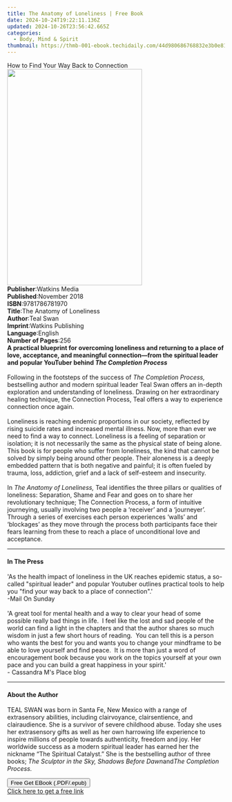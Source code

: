 ```yaml
---
title: The Anatomy of Loneliness | Free Book
date: 2024-10-24T19:22:11.136Z
updated: 2024-10-26T23:56:42.665Z
categories:
  - Body, Mind & Spirit
thumbnail: https://thmb-001-ebook.techidaily.com/44d980686768832e3b0e81491e2b10af7f1405423cea335c18348cfe758a7f02.jpg
---
```

<main id="book-container">
  <div class="flex flex-col">
    <div class="book-brief flex-1 py-6 px-4 sm:p-6 md:py-10 md:px-8">
      <!-- brief-->
      <div class="book-brief-main">How to Find Your Way Back to Connection</div>
    </div>
    <div
      class="book-meta-info flex-1 grid gap-4 col-start-1 col-end-3 row-start-1 sm:mb-6 sm:grid-cols-4 lg:gap-6 lg:col-start-2 lg:row-end-6 lg:row-span-6 lg:mb-0"
    >
      <div
        class="book-meta-info-left place-content-center mt-4 p-4 text-sm leading-6 col-start-2 col-span-2 dark:text-slate-400"
      >
        <img
          class="w-full h-500 object-cover rounded-lg sm:h-255 sm:col-span-2 lg:col-span-full"
          src="https://img-001-ebook.techidaily.com/fcf52e17bc8c99eecf7ff85995c7fd52ac7c1c9762ed7cec466bbe1a9b7f2863.jpg"
          alt=""
          width="312"
          height="500"
        />
      </div>
      <div
        class="book-meta-info-right mt-2 col-start-1 row-start-2 col-span-3 self-center"
      >
        <!-- meta data  -->
        <div class="flex flex-col px-4 md:px-8">
          <div class="flex-1">
            <strong>Publisher</strong>:<span class="px-2">Watkins Media</span>
          </div>
          <div class="flex-1">
            <strong>Published</strong>:<span class="px-2">November 2018</span>
          </div>
          <div class="flex-1">
            <strong>ISBN</strong>:<span class="px-2">9781786781970</span>
          </div>
          <div class="flex-1">
            <strong>Title</strong>:<span class="px-2"
              >The Anatomy of Loneliness</span
            >
          </div>
          <div class="flex-1">
            <strong>Author</strong>:<span class="px-2">Teal Swan</span>
          </div>
          <div class="flex-1">
            <strong>Imprint</strong>:<span class="px-2"
              >Watkins Publishing</span
            >
          </div>
          <div class="flex-1">
            <strong>Language</strong>:<span class="px-2">English</span>
          </div>
          <div class="flex-1">
            <strong>Number of Pages</strong>:<span class="px-2">256</span>
          </div>
        </div>
      </div>
    </div>
    <div class="book-description flex-1 py-6 px-4 sm:p-6 md:py-10 md:px-8">
      <div class="book-description-main">
        <div accordion-content="" id="description">
          <b
            >A practical blueprint for overcoming loneliness and returning to a
            place of love, acceptance, and meaningful connection—from the
            spiritual leader and popular YouTuber behind
            <i>The Completion Process</i></b
          ><br />
          &nbsp;<br />
          Following in the footsteps of the success of
          <i>The Completion Process,</i> bestselling author and modern spiritual
          leader Teal Swan offers an in-depth exploration and understanding of
          loneliness. Drawing on her extraordinary healing technique, the
          Connection Process, Teal offers a way to experience connection once
          again.<br /><br />
          Loneliness is reaching endemic proportions in our society, reflected
          by rising suicide rates and increased mental illness. Now, more than
          ever we need to find a way to connect. Loneliness is a feeling of
          separation or isolation; it is not necessarily the same as the
          physical state of being alone. This book is for people who suffer from
          loneliness, the kind that cannot be solved by simply being around
          other people. Their aloneness is a deeply embedded pattern that is
          both negative and painful; it is often fueled by trauma, loss,
          addiction, grief and a lack of self-esteem and insecurity.<br />
          &nbsp;<br />
          In <i>The Anatomy of Loneliness,</i> Teal identifies the three pillars
          or qualities of loneliness: Separation, Shame and Fear and goes on to
          share her revolutionary technique; The Connection Process, a form of
          intuitive journeying, usually involving two people a ‘receiver’ and a
          ‘journeyer’. Through a series of exercises each person experiences
          ‘walls’ and ‘blockages’ as they move through the process both
          participants face their fears learning from these to reach a place of
          unconditional love and acceptance.
        </div>
        <div class="accordion-fader"></div>
      </div>
    </div>
    <div class="book-excerpts flex-1 py-6 px-4 sm:p-6 md:py-10 md:px-8">
      <!-- excerpts-->
      <div class="book-excerpts-main">
        <hr />
        <h4 class="placeholder placeholder-heading">
          <span>In The Press</span>
        </h4>
        <p>
          'As the health impact of loneliness in the UK reaches epidemic status,
          a so-called "spiritual leader" and popular Youtuber outlines practical
          tools to help you "find your way back to a place of connection".'<br />-Mail
          On Sunday<br /><br />'A great tool for mental health and a way to
          clear your head of some possible really bad things in life.&nbsp; I
          feel like the lost and sad people of the world can find a light in the
          chapters and that the author shares so much wisdom in just a few short
          hours of reading.&nbsp; You can tell this is a person who wants the
          best for you and wants you to change your mindframe to be able to love
          yourself and find peace.&nbsp; It is more than just a word of
          encouragement book because you work on the topics yourself at your own
          pace and you can build a great happiness in your spirit.'<br />-
          Cassandra M's Place blog
        </p>
      </div>
    </div>
    <div class="book-about-author flex-1 py-6 px-4 sm:p-6 md:py-10 md:px-8">
      <!-- about author-->
      <div class="book-main-author-main">
        <hr />
        <h4 class="placeholder placeholder-heading">
          <span>About the Author</span>
        </h4>
        <p>
          TEAL SWAN was born in Santa Fe, New Mexico with a range of
          extrasensory abilities, including clairvoyance, clairsentience, and
          clairaudience. She is a survivor of severe childhood abuse. Today she
          uses her extrasensory gifts as well as her own harrowing life
          experience to inspire millions of people towards authenticity, freedom
          and joy. Her worldwide success as a modern spiritual leader has earned
          her the nickname “The Spiritual Catalyst.” She is the bestselling
          author of three books;&nbsp;<i
            >The Sculptor in the Sky, Shadows Before Dawn</i
          >and<i>The Completion Process.</i>
        </p>
      </div>
    </div>
    <div class="book-free-get flex-1 py-6 px-4 sm:p-6 md:py-10 md:px-8">
      <button
        id="btn-free-get"
        class="bg-blue-500 hover:bg-blue-700 text-white font-bold py-2 px-4 rounded"
      >
        Free Get EBook (.PDF/.epub)
      </button>
      <div id="countdown-display" class="px-2 text-lg mt-2"></div>
      <a
        id="free-link"
        class="hidden bg-blue-500 hover:bg-blue-700 text-white font-bold py-2 px-4 rounded"
        href="https://www.ebooks.com/en-us/book/96059415/the-anatomy-of-loneliness/teal-swan/"
        target="_blank"
        >Click here to get a free link</a
      >
    </div>
    <script>
      let countdownTime = 0;
      let countdownInterval = null;
      document
        .getElementById('btn-free-get')
        .addEventListener('click', startCountdown);
      function startCountdown() {
        countdownTime = new Date().getTime() + 60000 * 3;
        countdownInterval = setInterval(updateCountdown, 1000);
        document.getElementById('btn-free-get').disabled = true;
        document
          .getElementById('btn-free-get')
          .classList.add('bg-gray-500', 'cursor-not-allowed');
      }
      function updateCountdown() {
        let currentTime = new Date().getTime();
        let timeLeft = countdownTime - currentTime;
        let secondsLeft = Math.floor(timeLeft / 1000);
        document.getElementById('countdown-display').innerHTML =
          `Remaining time: ${secondsLeft} seconds.`;
        if (secondsLeft <= 0) {
          clearInterval(countdownInterval);
          document.getElementById('btn-free-get').classList.add('hidden');
          document.getElementById('free-link').classList.remove('hidden');
          document.getElementById('countdown-display').innerHTML = '';
        }
      }
    </script>
  </div>
</main>

<ins class="adsbygoogle"
      style="display:block"
      data-ad-client="ca-pub-7571918770474297"
      data-ad-slot="8358498916"
      data-ad-format="auto"
      data-full-width-responsive="true"></ins>
    